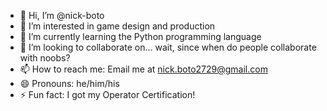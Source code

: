 - 👋 Hi, I’m @nick-boto
- 👀 I’m interested in game design and production
- 🌱 I’m currently learning the Python programming language
- 💞️ I’m looking to collaborate on... wait, since when do people collaborate with noobs?
- 📫 How to reach me: Email me at nick.boto2729@gmail.com
- 😄 Pronouns: he/him/his
- ⚡ Fun fact: I got my Operator Certification!

<!---
nick-boto/nick-boto is a ✨ special ✨ repository because its `README.md` (this file) appears on your GitHub profile.
You can click the Preview link to take a look at your changes.
--->
